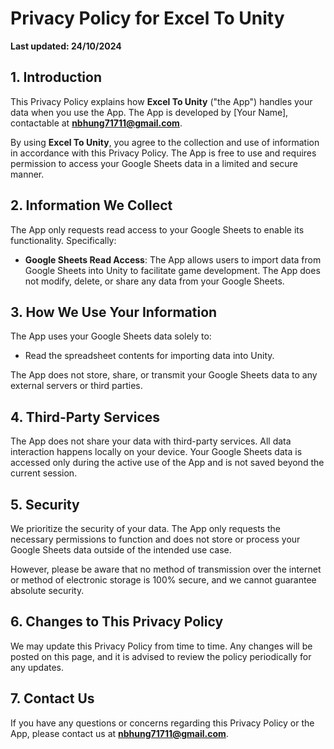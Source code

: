 # Privacy Policy for Excel To Unity

**Last updated: 24/10/2024**

## 1. Introduction
This Privacy Policy explains how **Excel To Unity** ("the App") handles your data when you use the App. The App is developed by [Your Name], contactable at **nbhung71711@gmail.com**.

By using **Excel To Unity**, you agree to the collection and use of information in accordance with this Privacy Policy. The App is free to use and requires permission to access your Google Sheets data in a limited and secure manner.

## 2. Information We Collect
The App only requests read access to your Google Sheets to enable its functionality. Specifically:

- **Google Sheets Read Access**: The App allows users to import data from Google Sheets into Unity to facilitate game development. The App does not modify, delete, or share any data from your Google Sheets.

## 3. How We Use Your Information
The App uses your Google Sheets data solely to:

- Read the spreadsheet contents for importing data into Unity.

The App does not store, share, or transmit your Google Sheets data to any external servers or third parties.

## 4. Third-Party Services
The App does not share your data with third-party services. All data interaction happens locally on your device. Your Google Sheets data is accessed only during the active use of the App and is not saved beyond the current session.

## 5. Security
We prioritize the security of your data. The App only requests the necessary permissions to function and does not store or process your Google Sheets data outside of the intended use case.

However, please be aware that no method of transmission over the internet or method of electronic storage is 100% secure, and we cannot guarantee absolute security.

## 6. Changes to This Privacy Policy
We may update this Privacy Policy from time to time. Any changes will be posted on this page, and it is advised to review the policy periodically for any updates.

## 7. Contact Us
If you have any questions or concerns regarding this Privacy Policy or the App, please contact us at **nbhung71711@gmail.com**.
